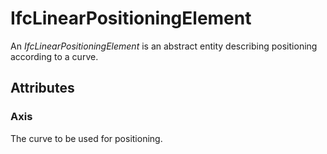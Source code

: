 # IfcLinearPositioningElement

An _IfcLinearPositioningElement_ is an abstract entity describing positioning according to a curve.

## Attributes

### Axis
The curve to be used for positioning.
